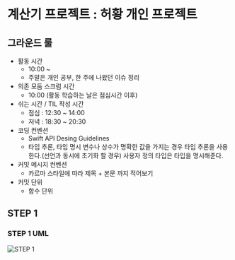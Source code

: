 # 계산기 프로젝트 : 허황 개인 프로젝트

## **그라운드 룰**

- 활동 시간
    - 10:00 ~ 
    - 주말은 개인 공부, 한 주에 나왔던 이슈 정리
- 의존 모둠 스크럼 시간
    - 10:00 (활동 학습하는 날은 점심시간 이후)
- 쉬는 시간 / TIL 작성 시간
    - 점심 : 12:30 ~ 14:00
    - 저녁 : 18:30 ~ 20:30
- 코딩 컨벤션
    - Swift API Desing Guidelines
    - 타입 추론, 타입 명시
    변수나 상수가 명확한 값을 가지는 경우 타입 추론을 사용한다.(선언과 동시에 초기화 할 경우)
    사용자 정의 타입은 타입을 명시해준다.
- 커밋 메시지 컨벤션
    - 카르마 스타일에 따라 제목 + 본문 까지 적어보기
- 커밋 단위
    - 함수 단위

## STEP 1

### STEP 1 UML

![STEP 1](https://user-images.githubusercontent.com/27428188/141055192-cf5f942b-de94-4366-8ae5-87cb73d50236.png)

